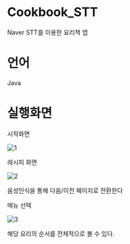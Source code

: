 # Cookbook_STT
Naver STT를 이용한 요리책 앱

# 언어
Java

# 실행화면

시작화면

![1](https://user-images.githubusercontent.com/26599463/118635048-241f0e00-b80e-11eb-95d2-5156a86f9dd4.png)

레시피 화면

![2](https://user-images.githubusercontent.com/26599463/118635056-25e8d180-b80e-11eb-9002-847d82fa0320.png)

음성인식을 통해 다음/이전 페이지로 전환한다

메뉴 선택

![3](https://user-images.githubusercontent.com/26599463/118635059-25e8d180-b80e-11eb-91f6-8e9ec2413104.png)

해당 요리의 순서를 전체적으로 볼 수 있다.
